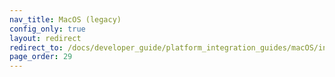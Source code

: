 ```yaml
---
nav_title: MacOS (legacy)
config_only: true
layout: redirect
redirect_to: /docs/developer_guide/platform_integration_guides/macOS/initial_sdk_setup/
page_order: 29
---
```

